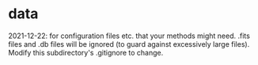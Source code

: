 # data #

2021-12-22: for configuration files etc. that your methods might need. .fits files and .db files will be ignored (to 
guard against excessively large files). Modify this subdirectory's .gitignore to change.

